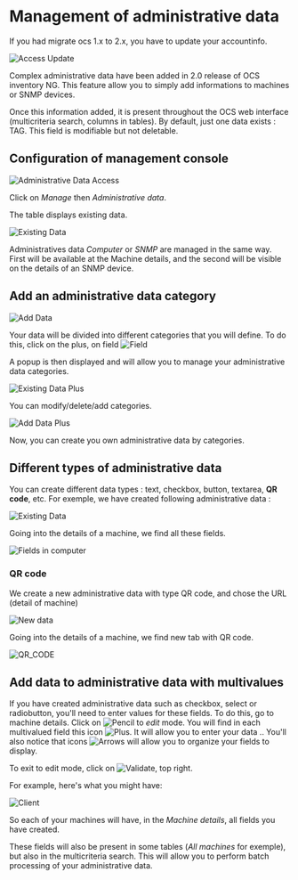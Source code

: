 # Management of administrative data

If you had migrate ocs 1.x to 2.x, you have to update your accountinfo.

![Access Update](../img/EN_administrative_data_1.png)

Complex administrative data have been added in 2.0 release of OCS inventory NG. This feature allow
you to simply add informations to machines or SNMP devices.

Once this information added, it is present throughout the OCS web interface (multicriteria search,
columns in tables). By default, just one data exists : TAG. This field is modifiable but not deletable.

## Configuration of management console

![Administrative Data Access](../img/EN_administrative_data_2.png)

Click on _Manage_ then _Administrative data_.

The table displays existing data.

![Existing Data](../img/EN_administrative_data_3.png)

Administratives data _Computer_ or _SNMP_ are managed in the same way. First will be available at the
Machine details, and the second will be visible on the details of an SNMP device.

## Add an administrative data category

![Add Data](../img/EN_administrative_data_4.png)

Your data will be divided into different categories that you will define. To do this, click on the plus,
on field ![Field](../img/EN_administrative_data_5.png)

A popup is then displayed and will allow you to manage your administrative data categories.

![Existing Data Plus](../img/EN_administrative_data_6.png)

You can modify/delete/add categories.

![Add Data Plus](../img/EN_administrative_data_7.png)

Now, you can create you own administrative data by categories.

## Different types of administrative data

You can create different data types : text, checkbox, button, textarea, **QR code**, etc. For exemple,
we have created following administrative data :

![Existing Data](../img/EN_administrative_data_3.png)

Going into the details of a machine, we find all these fields.

![Fields in computer](../img/EN_administrative_data_8.png)

### **QR code**

We create a new administrative data with type QR code, and chose the URL (detail of machine)

![New data](../img/EN_administrative_data_9.png)

Going into the details of a machine, we find new tab with QR code.

![QR_CODE](../img/EN_administrative_data_10.png)

## Add data to administrative data with multivalues

If you have created administrative data such as checkbox, select or radiobutton, you'll need to enter
values for these fields. To do this, go to machine details. Click on
![Pencil](../img/EN_administrative_data_14.png) to _edit_ mode. You will find in each multivalued field
this icon ![Plus](../img/EN_administrative_data_11.png). It will allow you to enter your data ..
You'll also notice that icons ![Arrows](../img/EN_administrative_data_12.png)
will allow you to organize your fields to display.

To exit to edit mode, click on ![Validate](../img/EN_administrative_data_13.png), top right.

For example, here's what you might have:

![Client](../img/EN_administrative_data_15.png)

So each of your machines will have, in the _Machine details_, all fields you have created.

These fields will also be present in some tables (_All machines_ for exemple), but also in the
multicriteria search. This will allow you to perform batch processing of your administrative data.